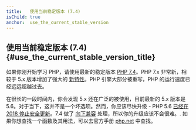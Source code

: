 ```yaml
---
title:   使用当前稳定版本 (7.4)
isChild: true
anchor:  use_the_current_stable_version
---
```


## 使用当前稳定版本 (7.4) {#use_the_current_stable_version_title}

如果你刚开始学习 PHP，请使用最新的稳定版本 [PHP 7.4][php-release]。PHP 7.x 非常新，相较于 5.x 版本增加了强大的 [新特性](#language_highlights)。PHP 引擎大部分被重写，PHP 的运行速度已经远远超越过去。

在很长的一段时间内，你会发现 5.x 还在广泛的被使用，目前最新的 5.x 版本是 5.6。对于当下，这并不是一个坏选项。然而，你应该尽快升级 - PHP 5.6 [已经在 2018 停止安全更新](http://php.net/supported-versions.php)。7.4 做了 [向下兼容][php74-bc] 处理，所以你的升级应该不会很难。. 如果你想查找一个函数及其用法，可以去官方手册 [php.net][php-docs] 中查找。

[php-release]: http://php.net/downloads.php
[php74-bc]: http://php.net/manual/migration74.incompatible.php
[php-docs]: http://php.net/manual/
